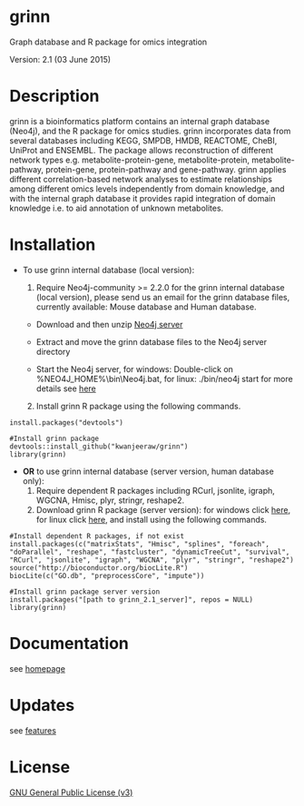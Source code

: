 # grinn
Graph database and R package for omics integration

Version: 2.1 (03 June 2015)

Description
=========
grinn is a bioinformatics platform contains an internal graph database (Neo4j), and the R package for omics studies.
grinn incorporates data from several databases including KEGG, SMPDB, HMDB, REACTOME, CheBI, UniProt and ENSEMBL.
The package allows reconstruction of different network types e.g. metabolite-protein-gene, metabolite-protein, metabolite-pathway, protein-gene, protein-pathway and gene-pathway.
grinn applies different correlation-based network analyses to estimate relationships among different omics levels independently from domain knowledge, and with the internal graph database it provides rapid integration of domain knowledge i.e. to aid annotation of unknown metabolites.

Installation
=========
* To use grinn internal database (local version):
  1. Require Neo4j-community >= 2.2.0 for the grinn internal database (local version), please send us an email for the grinn database files, currently available: Mouse database and Human database.

    - Download and then unzip [Neo4j server](http://neo4j.com/download/)

    - Extract and move the grinn database files to the Neo4j server directory

    - Start the Neo4j server, for windows: Double-click on %NEO4J_HOME%\bin\Neo4j.bat, for linux: ./bin/neo4j start 
for more details see [here](http://neo4j.com/docs/stable/server-installation.html)  
  2. Install grinn R package using the following commands.
```
install.packages("devtools")

#Install grinn package
devtools::install_github("kwanjeeraw/grinn")
library(grinn)
```
* <b>OR</b> to use grinn internal database (server version, human database only):
  1. Require dependent R packages including RCurl, jsonlite, igraph, WGCNA, Hmisc, plyr, stringr, reshape2.
  2. Download grinn R package (server version): for windows click [here](http://kwanjeeraw.github.io/grinn/extra/grinn_2.1_server.zip), for linux click [here](http://kwanjeeraw.github.io/grinn/extra/grinn_2.1_server.tgz), and install using the following commands.
```
#Install dependent R packages, if not exist
install.packages(c("matrixStats", "Hmisc", "splines", "foreach", "doParallel", "reshape", "fastcluster", "dynamicTreeCut", "survival", "RCurl", "jsonlite", "igraph", "WGCNA", "plyr", "stringr", "reshape2") 
source("http://bioconductor.org/biocLite.R") 
biocLite(c("GO.db", "preprocessCore", "impute"))

#Install grinn package server version
install.packages("[path to grinn_2.1_server]", repos = NULL)
library(grinn)
```

Documentation
=========
see [homepage](http://kwanjeeraw.github.io/grinn/)

Updates
=========
see [features](NEWS.md)

License
=========
[GNU General Public License (v3)](https://github.com/kwanjeeraw/grinn/blob/master/LICENSE)
